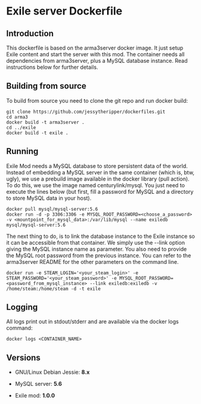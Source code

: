 # Exile server Dockerfile

## Introduction

This dockerfile is based on the arma3server docker image. It just setup Exile content and start the server with this mod.
The container needs all dependencies from arma3server, plus a MySQL database instance. Read instructions below for further details.

## Building from source

To build from source you need to clone the git repo and run docker build:
```
git clone https://github.com/jessytheripper/dockerfiles.git
cd arma3
docker build -t arma3server .
cd ../exile
docker build -t exile .
```
## Running

Exile Mod needs a MySQL database to store persistent data of the world. Instead of embedding a MySQL server in the same container (which is, btw, ugly), we use a prebuild image available in the docker library (pull action). To do this, we use the image named centurylink/mysql. You just need to execute the lines below (but first, fill a password for MySQL and a directory to store MySQL data in your host).

```
docker pull mysql/mysql-server:5.6
docker run -d -p 3306:3306 -e MYSQL_ROOT_PASSWORD=<choose_a_password> -v <mountpoint_for_mysql_data>:/var/lib/mysql --name exiledb mysql/mysql-server:5.6
```

The next thing to do, is to link the database instance to the Exile instance so it can be accessible from that container. We simply use the --link option giving the MySQL instance name as parameter. You also need to provide the MySQL root password from the previous instance. You can refer to the arma3server README for the other parameters on the command line.

```
docker run -e STEAM_LOGIN='<your_steam_login>' -e STEAM_PASSWORD='<your_steam_password>' -e MYSQL_ROOT_PASSWORD=<password_from_mysql_instance> --link exiledb:exiledb -v /home/steam:/home/steam -d -t exile
```

## Logging

All logs print out in stdout/stderr and are available via the docker logs command:
```
docker logs <CONTAINER_NAME>
```

## Versions

- GNU/Linux Debian Jessie: **8.x**

- MySQL server: **5.6**

- Exile mod: **1.0.0**
